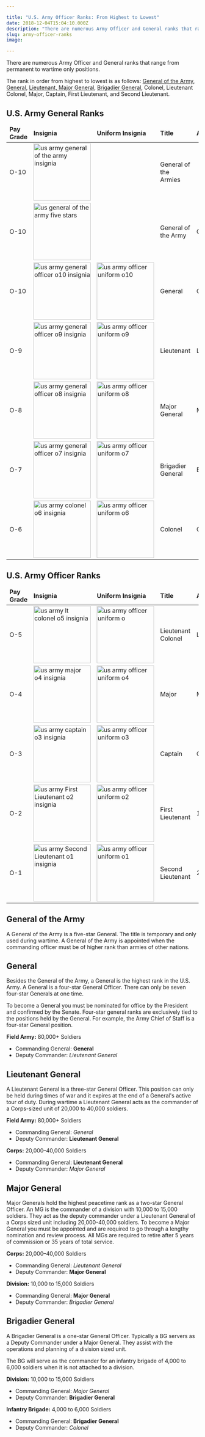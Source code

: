 ```yaml
---

title: "U.S. Army Officer Ranks: From Highest to Lowest"
date: 2018-12-04T15:04:10.000Z
description: "There are numerous Army Officer and General ranks that range from permanent to war-time only positions. See Army ranks in order from highest to lowest."
slug: army-officer-ranks
image:

---
```


There are numerous Army Officer and General ranks that range from permanent to wartime only positions.

The rank in order from highest to lowest is as follows: <a href="#ga">General of the Army</a>, <a href="#gen">General</a></a>, <a href="#lt">Lieutenant, <a href="#mg">Major General</a>, <a href="#bg">Brigadier General</a>, Colonel, Lieutenant Colonel, Major, Captain, First Lieutenant, and Second Lieutenant.

<h2>U.S. Army General Ranks</h2>

<table><thead>
<tr>
<td><strong>Pay Grade</strong></td><td><strong>Insignia</strong></td><td><strong>Uniform Insignia</strong></td><td><strong>Title</strong></td><td><strong>Abbreviation</strong></td>
</tr>
</thead>
<tbody>
<tr>
<td>O-10</td><td><img src="/img/us_army_general_of_the_armies_insignia-150x150.jpg" alt="us army general of the army insignia" width="150" height="150" class="aligncenter size-thumbnail wp-image-2756" /></td><td></td><td>General of the Armies</td><td></td>
</tr>
<tr>
<td>O-10</td><td><img src="/img/us_general_of_the_army_five_stars-150x150.jpg" alt="us general of the army five stars" width="150" height="150" class="aligncenter size-thumbnail wp-image-2762" /></td><td></td><td>General of the Army</td><td>GA</td>
</tr>
<tr>
<td>O-10</td><td><img src="/img/us_army_officer_o10_insignia-150x150.jpg" alt="us army general officer o10 insignia" width="150" height="150" class="aligncenter size-thumbnail wp-image-2744" /></td><td><img src="/img/us_army_officer_uniform_o10-150x150.jpg" alt="us army officer uniform o10" width="150" height="150" class="aligncenter size-thumbnail wp-image-2755" /></td><td>General</td><td>GEN</td>
</tr>
<tr>
<td>O-9</td><td><img src="/img/us_army_officer_o9_insignia-150x150.jpg" alt="us army general officer o9 insignia" width="150" height="150" class="aligncenter size-thumbnail wp-image-2743" /></td><td><img src="/img/us_army_officer_uniform_o9-150x150.jpg" alt="us army officer uniform o9" width="150" height="150" class="aligncenter size-thumbnail wp-image-2754" /></td><td>Lieutenant</td><td>LTG</td>
</tr>
<tr>
<td>O-8</td><td><img src="/img/us_army_officer_o8_insignia-150x150.jpg" alt="us army general officer o8 insignia" width="150" height="150" class="aligncenter size-thumbnail wp-image-2742" /></td><td><img src="/img/us_army_officer_uniform_o8-150x150.jpg" alt="us army officer uniform o8" width="150" height="150" class="aligncenter size-thumbnail wp-image-2753" /></td><td>Major General</td><td>MG</td>
</tr>
<tr>
<td>O-7</td><td><img src="/img/us_army_officer_o7_insignia-150x150.jpg" alt="us army general officer o7 insignia" width="150" height="150" class="aligncenter size-thumbnail wp-image-2741" /></td><td><img src="/img/us_army_officer_uniform_o7-150x150.jpg" alt="us army officer uniform o7" width="150" height="150" class="aligncenter size-thumbnail wp-image-2752" /></td><td>Brigadier General</td><td>BG</td>
</tr>
<tr>
<td>O-6</td><td><img src="/img/us_army_officer_o6_insignia-150x150.jpg" alt="us army colonel o6 insignia" width="150" height="150" class="aligncenter size-thumbnail wp-image-2740" /></td><td><img src="/img/us_army_officer_uniform_o6-150x150.jpg" alt="us army officer uniform o6" width="150" height="150" class="aligncenter size-thumbnail wp-image-2751" /></td><td>Colonel</td><td>COL</td>
</tr>
</tbody></table>

<h2>U.S. Army Officer Ranks</h2>

<table><thead>
<tr>
<td><strong>Pay Grade</strong></td><td><strong>Insignia</strong></td><td><strong>Uniform Insignia</strong></td><td><strong>Title</strong></td><td><strong>Abbreviation</strong></td>
</tr>
</thead>
<tbody>
<tr>
<td>O-5</td><td><img src="/img/us_army_officer_o5_insignia-150x150.jpg" alt="us army lt colonel o5 insignia" width="150" height="150" class="aligncenter size-thumbnail wp-image-2739" /></td><td><img src="/img/us_army_officer_uniform_o5-150x150.jpg" alt="us army officer uniform o" width="150" height="150" class="aligncenter size-thumbnail wp-image-2750" /></td><td>Lieutenant Colonel</td><td>LTC</td>
</tr>
<tr>
<td>O-4</td><td><img src="/img/us_army_officer_o4_insignia-150x150.jpg" alt="us army major o4 insignia" width="150" height="150" class="aligncenter size-thumbnail wp-image-2738" /></td><td><img src="/img/us_army_officer_uniform_o4-150x150.jpg" alt="us army officer uniform o4" width="150" height="150" class="aligncenter size-thumbnail wp-image-2749" /></td><td>Major</td><td>MAJ</td>
</tr>
<tr>
<td>O-3</td><td><img src="/img/us_army_officer_o3_insignia-150x150.jpg" alt="us army captain o3 insignia" width="150" height="150" class="aligncenter size-thumbnail wp-image-2737" /></td><td><img src="/img/us_army_officer_uniform_o3-150x150.jpg" alt="us army officer uniform o3" width="150" height="150" class="aligncenter size-thumbnail wp-image-2748" /></td><td>Captain</td><td>CPT</td>
</tr>
<tr>
<td>O-2</td><td><img src="/img/us_army_officer_o2_insignia-150x150.jpg" alt="us army First Lieutenant o2 insignia" width="150" height="150" class="aligncenter size-thumbnail wp-image-2736" /></td><td><img src="/img/us_army_officer_uniform_o2-150x150.jpg" alt="us army officer uniform o2" width="150" height="150" class="aligncenter size-thumbnail wp-image-2747" /></td><td>First Lieutenant</td><td>1LT</td>
</tr>
<tr>
<td>O-1</td><td><img src="/img/us_army_officer_o1_insignia-150x150.jpg" alt="us army Second Lieutenant o1 insignia" width="150" height="150" class="aligncenter size-thumbnail wp-image-2735" /></td><td><img src="/img/us_army_officer_uniform_o1-150x150.jpg" alt="us army officer uniform o1" width="150" height="150" class="aligncenter size-thumbnail wp-image-2746" /></td><td>Second Lieutenant</td><td>2LT</td>
</tr>
</tbody></table>

<h2 id="ga">General of the Army</h2>

A General of the Army is a five-star General. The title is temporary and only used during wartime. A General of the Army is appointed when the commanding officer must be of higher rank than armies of other nations.

<h2 id="gen">General</h2>

Besides the General of the Army, a General is the highest rank in the U.S. Army. A General is a four-star General Officer. There can only be seven four-star Generals at one time.
 
To become a General you must be nominated for office by the President and confirmed by the Senate. Four-star general ranks are exclusively tied to the positions held by the General. For example, the Army Chief of Staff is a four-star General position.

<strong>Field Army:</strong> 80,000+ Soldiers
<ul>
<li>Commanding General: <strong>General</strong></li>
<li>Deputy Commander: <em>Lieutenant General</em></li>
</ul>

<h2 id="lt">Lieutenant General</h2>

A Lieutenant General is a three-star General Officer. This position can only be held during times of war and it expires at the end of a General's active tour of duty. During wartime a Lieutenant General acts as the commander of a Corps-sized unit of 20,000 to 40,000 soldiers.

<strong>Field Army:</strong> 80,000+ Soldiers
<ul>
<li>Commanding General: <em>General</em></li>
<li>Deputy Commander: <strong>Lieutenant General</strong></li>
</ul>
<strong>Corps:</strong> 20,000–40,000 Soldiers
<ul>
<li>Commanding General: <strong>Lieutenant General</strong></li>
<li>Deputy Commander: <em>Major General</em></li>
</ul>

<h2 id="mg">Major General</h2>

Major Generals hold the highest peacetime rank as a two-star General Officer. An MG is the commander of a division with 10,000 to 15,000 soldiers. They act as the deputy commander under a Lieutenant General of a Corps sized unit including 20,000-40,000 soldiers. To become a Major General you must be appointed and are required to go through a lengthy nomination and review process. All MGs are required to retire after 5 years of commission or 35 years of total service.

<strong>Corps:</strong> 20,000–40,000 Soldiers
<ul>
<li>Commanding General: <em>Lieutenant General</em></li>
<li>Deputy Commander: <strong>Major General</strong></li>
</ul>

<strong>Division:</strong> 10,000 to 15,000 Soldiers
<ul>
<li>Commanding General: <strong>Major General</strong></li>
<li>Deputy Commander: <em>Brigadier General</em></li>
</ul>

<h2 id="bg">Brigadier General</h2>

A Brigadier General is a one-star General Officer. Typically a BG servers as a Deputy Commander under a Major General. They assist with the operations and planning of a division sized unit.

The BG will serve as the commander for an infantry brigade of 4,000 to 6,000 soldiers when it is not attached to a division.

<strong>Division:</strong> 10,000 to 15,000 Soldiers
<ul>
<li>Commanding General: <em>Major General</em></li>
<li>Deputy Commander: <strong>Brigadier General</strong></li>
</ul>

<strong>Infantry Brigade:</strong> 4,000 to 6,000 Soldiers
<ul>
<li>Commanding General: <strong>Brigadier General</strong></li>
<li>Deputy Commander: <em>Colonel</em></li>
</ul>

